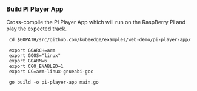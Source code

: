 ### Build PI Player App

Cross-complie the PI Player App which will run on the RaspBerry PI and play the expected track.

```
 cd $GOPATH/src/github.com/kubeedge/examples/web-demo/pi-player-app/

```
```
 export GOARCH=arm
 export GOOS="linux"
 export GOARM=6
 export CGO_ENABLED=1
 export CC=arm-linux-gnueabi-gcc
```
```
 go build -o pi-player-app main.go
```